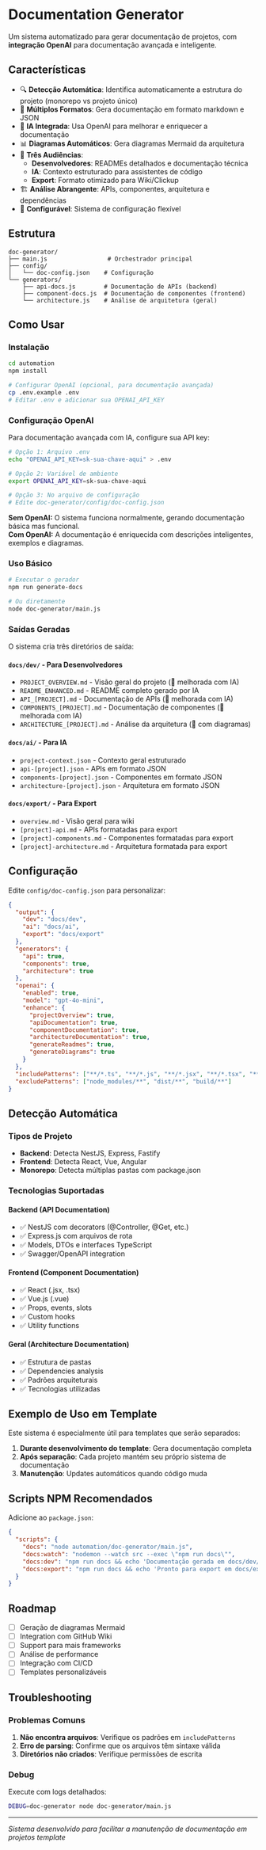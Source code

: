 # Documentation Generator

Um sistema automatizado para gerar documentação de projetos, com **integração OpenAI** para documentação avançada e inteligente.

## Características

- 🔍 **Detecção Automática**: Identifica automaticamente a estrutura do projeto (monorepo vs projeto único)
- 📝 **Múltiplos Formatos**: Gera documentação em formato markdown e JSON
- 🤖 **IA Integrada**: Usa OpenAI para melhorar e enriquecer a documentação
- 📊 **Diagramas Automáticos**: Gera diagramas Mermaid da arquitetura
- 🎯 **Três Audiências**:
  - **Desenvolvedores**: READMEs detalhados e documentação técnica
  - **IA**: Contexto estruturado para assistentes de código
  - **Export**: Formato otimizado para Wiki/Clickup
- 🏗️ **Análise Abrangente**: APIs, componentes, arquitetura e dependências
- 🔧 **Configurável**: Sistema de configuração flexível

## Estrutura

```
doc-generator/
├── main.js                 # Orchestrador principal
├── config/
│   └── doc-config.json    # Configuração
└── generators/
    ├── api-docs.js        # Documentação de APIs (backend)
    ├── component-docs.js  # Documentação de componentes (frontend)
    └── architecture.js    # Análise de arquitetura (geral)
```

## Como Usar

### Instalação

```bash
cd automation
npm install

# Configurar OpenAI (opcional, para documentação avançada)
cp .env.example .env
# Editar .env e adicionar sua OPENAI_API_KEY
```

### Configuração OpenAI

Para documentação avançada com IA, configure sua API key:

```bash
# Opção 1: Arquivo .env
echo "OPENAI_API_KEY=sk-sua-chave-aqui" > .env

# Opção 2: Variável de ambiente
export OPENAI_API_KEY=sk-sua-chave-aqui

# Opção 3: No arquivo de configuração
# Edite doc-generator/config/doc-config.json
```

**Sem OpenAI:** O sistema funciona normalmente, gerando documentação básica mas funcional.  
**Com OpenAI:** A documentação é enriquecida com descrições inteligentes, exemplos e diagramas.

### Uso Básico

```bash
# Executar o gerador
npm run generate-docs

# Ou diretamente
node doc-generator/main.js
```

### Saídas Geradas

O sistema cria três diretórios de saída:

#### `docs/dev/` - Para Desenvolvedores

- `PROJECT_OVERVIEW.md` - Visão geral do projeto (🤖 melhorada com IA)
- `README_ENHANCED.md` - README completo gerado por IA
- `API_[PROJECT].md` - Documentação de APIs (🤖 melhorada com IA)
- `COMPONENTS_[PROJECT].md` - Documentação de componentes (🤖 melhorada com IA)
- `ARCHITECTURE_[PROJECT].md` - Análise da arquitetura (🤖 com diagramas)

#### `docs/ai/` - Para IA

- `project-context.json` - Contexto geral estruturado
- `api-[project].json` - APIs em formato JSON
- `components-[project].json` - Componentes em formato JSON
- `architecture-[project].json` - Arquitetura em formato JSON

#### `docs/export/` - Para Export

- `overview.md` - Visão geral para wiki
- `[project]-api.md` - APIs formatadas para export
- `[project]-components.md` - Componentes formatadas para export
- `[project]-architecture.md` - Arquitetura formatada para export

## Configuração

Edite `config/doc-config.json` para personalizar:

```json
{
  "output": {
    "dev": "docs/dev",
    "ai": "docs/ai",
    "export": "docs/export"
  },
  "generators": {
    "api": true,
    "components": true,
    "architecture": true
  },
  "openai": {
    "enabled": true,
    "model": "gpt-4o-mini",
    "enhance": {
      "projectOverview": true,
      "apiDocumentation": true,
      "componentDocumentation": true,
      "architectureDocumentation": true,
      "generateReadmes": true,
      "generateDiagrams": true
    }
  },
  "includePatterns": ["**/*.ts", "**/*.js", "**/*.jsx", "**/*.tsx", "**/*.vue"],
  "excludePatterns": ["node_modules/**", "dist/**", "build/**"]
}
```

## Detecção Automática

### Tipos de Projeto

- **Backend**: Detecta NestJS, Express, Fastify
- **Frontend**: Detecta React, Vue, Angular
- **Monorepo**: Detecta múltiplas pastas com package.json

### Tecnologias Suportadas

#### Backend (API Documentation)

- ✅ NestJS com decorators (@Controller, @Get, etc.)
- ✅ Express.js com arquivos de rota
- ✅ Models, DTOs e interfaces TypeScript
- ✅ Swagger/OpenAPI integration

#### Frontend (Component Documentation)

- ✅ React (.jsx, .tsx)
- ✅ Vue.js (.vue)
- ✅ Props, events, slots
- ✅ Custom hooks
- ✅ Utility functions

#### Geral (Architecture Documentation)

- ✅ Estrutura de pastas
- ✅ Dependencies analysis
- ✅ Padrões arquiteturais
- ✅ Tecnologias utilizadas

## Exemplo de Uso em Template

Este sistema é especialmente útil para templates que serão separados:

1. **Durante desenvolvimento do template**: Gera documentação completa
2. **Após separação**: Cada projeto mantém seu próprio sistema de documentação
3. **Manutenção**: Updates automáticos quando código muda

## Scripts NPM Recomendados

Adicione ao `package.json`:

```json
{
  "scripts": {
    "docs": "node automation/doc-generator/main.js",
    "docs:watch": "nodemon --watch src --exec \"npm run docs\"",
    "docs:dev": "npm run docs && echo 'Documentação gerada em docs/dev/'",
    "docs:export": "npm run docs && echo 'Pronto para export em docs/export/'"
  }
}
```

## Roadmap

- [ ] Geração de diagramas Mermaid
- [ ] Integration com GitHub Wiki
- [ ] Support para mais frameworks
- [ ] Análise de performance
- [ ] Integração com CI/CD
- [ ] Templates personalizáveis

## Troubleshooting

### Problemas Comuns

1. **Não encontra arquivos**: Verifique os padrões em `includePatterns`
2. **Erro de parsing**: Confirme que os arquivos têm sintaxe válida
3. **Diretórios não criados**: Verifique permissões de escrita

### Debug

Execute com logs detalhados:

```bash
DEBUG=doc-generator node doc-generator/main.js
```

---

_Sistema desenvolvido para facilitar a manutenção de documentação em projetos template_
